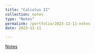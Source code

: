 ```yaml
---
title: "Calculus II"
collection: notes
type: "Notes"
permalink: /portfolio/2023-12-11-notes
date: 2023-12-11

---
```

[Notes](https://drive.google.com/drive/folders/1gGZmEWlQ5KkmjPcw9wTefdmC73vbkvpi?usp=sharing)

